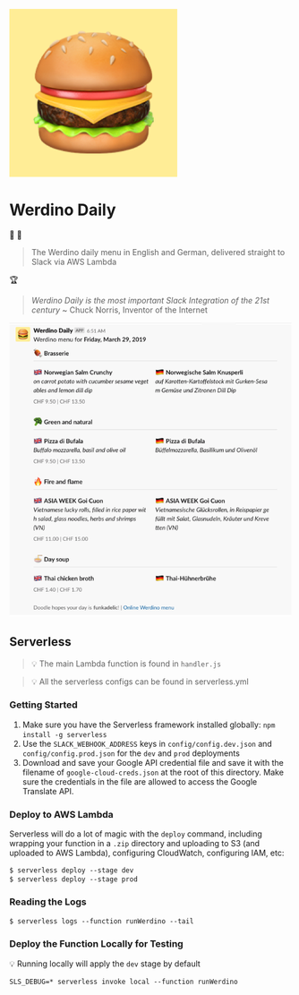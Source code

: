 ![](media/hamburger300x300.png)

# Werdino Daily

:pizza: :hamburger: 

> The Werdino daily menu in English and German, delivered straight to Slack via AWS Lambda

:trophy:

> *Werdino Daily is the most important Slack Integration of the 21st century* 
> ~ Chuck Norris, Inventor of the Internet

![](media/screenshot.png)

## Serverless

> :bulb: The main Lambda function is found in `handler.js`

> :bulb: All the serverless configs can be found in serverless.yml

### Getting Started

1. Make sure you have the Serverless framework installed globally: `npm install -g serverless`
2. Use the `SLACK_WEBHOOK_ADDRESS` keys in `config/config.dev.json` and `config/config.prod.json` for the `dev` and `prod` deployments
3. Download and save your Google API credential file and save it with the filename of `google-cloud-creds.json` at the root of this directory. Make sure the credentials in the file are allowed to access the Google Translate API.

### Deploy to AWS Lambda

Serverless will do a lot of magic with the `deploy` command, including wrapping your function in a `.zip` directory and uploading to S3 (and uploaded to AWS Lambda), configuring CloudWatch, configuring IAM, etc:

```
$ serverless deploy --stage dev
$ serverless deploy --stage prod
```

### Reading the Logs

```
$ serverless logs --function runWerdino --tail
```

### Deploy the Function Locally for Testing

:bulb: Running locally will apply the `dev` stage by default
```
SLS_DEBUG=* serverless invoke local --function runWerdino
```



